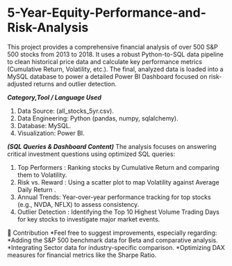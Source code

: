 # 5-Year-Equity-Performance-and-Risk-Analysis
This project provides a comprehensive financial analysis of over 500 S&P 500 stocks from 2013 to 2018. It uses a robust Python-to-SQL data pipeline to clean historical price data and calculate key performance metrics (Cumulative Return, Volatility, etc.). The final, analyzed data is loaded into a MySQL database to power a detailed Power BI Dashboard focused on risk-adjusted returns and outlier detection.

***Category,Tool / Language Used***
1. Data Source: (all_stocks_5yr.csv).
2. Data Engineering: Python (pandas, numpy, sqlalchemy).
3. Database: MySQL.
4. Visualization: Power BI.

***(SQL Queries & Dashboard Content)***
The analysis focuses on answering critical investment questions using optimized SQL queries:
1. Top Performers : Ranking stocks by Cumulative Return and comparing them to Volatility.
2. Risk vs. Reward : Using a scatter plot to map Volatility against Average Daily Return .
3. Annual Trends: Year-over-year performance tracking for top stocks (e.g., NVDA, NFLX) to assess consistency.
4. Outlier Detection : Identifying the Top 10 Highest Volume Trading Days for key stocks to investigate major market events.





🤝 Contribution
*Feel free to suggest improvements, especially regarding:
*Adding the S&P 500 benchmark data for Beta and comparative analysis.
*Integrating Sector data for industry-specific comparison.
*Optimizing DAX measures for financial metrics like the Sharpe Ratio.
